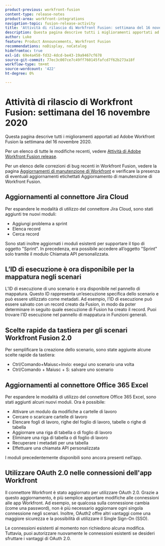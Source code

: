 ```yaml
---
product-previous: workfront-fusion
content-type: release-notes
product-area: workfront-integrations
navigation-topic: fusion-release-activity
title: 'Attività di rilascio di Workfront Fusion: settimana del 16 novembre 2020'
description: Questa pagina descrive tutti i miglioramenti apportati ad Adobe Workfront Fusion la settimana del 16 novembre 2020.
author: Luke
feature: Product Announcements, Workfront Fusion
recommendations: noDisplay, noCatalog
hidefromtoc: true
exl-id: 69e4a458-fd32-4dcd-be43-19a9467cf678
source-git-commit: 77ec3c007ce7c49ff760145fafcd7f62b273a18f
workflow-type: tm+mt
source-wordcount: '422'
ht-degree: 0%

---
```


# Attività di rilascio di Workfront Fusion: settimana del 16 novembre 2020

Questa pagina descrive tutti i miglioramenti apportati ad Adobe Workfront Fusion la settimana del 16 novembre 2020.

Per un elenco di tutte le modifiche recenti, vedere [Attività di Adobe Workfront Fusion release](/help/workfront-fusion/fusion-product-releases/fusion-release-activity.md).

Per un elenco delle correzioni di bug recenti in Workfront Fusion, vedere la pagina [Aggiornamenti di manutenzione di Workfront](https://experienceleague.adobe.com/docs/workfront-known-issues/releases/current-updates.html) e verificare la presenza di eventuali aggiornamenti etichettati Aggiornamento di manutenzione di Workfront Fusion.

## Aggiornamenti al connettore Jira Cloud

Per espandere le modalità di utilizzo del connettore Jira Cloud, sono stati aggiunti tre nuovi moduli:

* Aggiungi problema a sprint
* Elenca record
* Cerca record

Sono stati inoltre aggiornati i moduli esistenti per supportare il tipo di oggetto &quot;Sprint&quot;. In precedenza, era possibile accedere all’oggetto &quot;Sprint&quot; solo tramite il modulo Chiamata API personalizzata.

## L’ID di esecuzione è ora disponibile per la mappatura negli scenari

L’ID di esecuzione di uno scenario è ora disponibile nel pannello di mappatura. Questo ID rappresenta un’esecuzione specifica dello scenario e può essere utilizzato come metadati. Ad esempio, l’ID di esecuzione può essere salvato con un record creato da Fusion, in modo da poter determinare in seguito quale esecuzione di Fusion ha creato il record. Puoi trovare l’ID esecuzione nel pannello di mappatura in Funzioni generali.

## Scelte rapide da tastiera per gli scenari Workfront Fusion 2.0

Per semplificare la creazione dello scenario, sono state aggiunte alcune scelte rapide da tastiera:

* Ctrl/Comando+Maiusc+Invio: esegui uno scenario una volta
* Ctrl/Comando + Maiusc + S: salvare uno scenario

## Aggiornamenti al connettore Office 365 Excel

Per espandere le modalità di utilizzo del connettore Office 365 Excel, sono stati aggiunti alcuni nuovi moduli. Ora è possibile:

* Attivare un modulo da modifiche a cartelle di lavoro
* Cercare o scaricare cartelle di lavoro
* Elencare fogli di lavoro, righe del foglio di lavoro, tabelle o righe di tabella
* Aggiornare una riga di tabella o di foglio di lavoro
* Eliminare una riga di tabella o di foglio di lavoro
* Recuperare i metadati per una tabella
* Effettuare una chiamata API personalizzata

I moduli precedentemente disponibili sono ancora presenti nell’app.


## Utilizzare OAuth 2.0 nelle connessioni dell&#39;app Workfront

Il connettore Workfront è stato aggiornato per utilizzare OAuth 2.0. Grazie a questo aggiornamento, è più semplice apportare modifiche alle connessioni alle app Workfront. Ad esempio, se qualcosa sulla connessione cambia (come una password), non è più necessario aggiornare ogni singola connessione negli scenari. Inoltre, OAuth2 offre altri vantaggi come una maggiore sicurezza e la possibilità di utilizzare il Single Sign-On (SSO).

Le connessioni esistenti al momento non richiedono alcuna modifica. Tuttavia, puoi autorizzare nuovamente le connessioni esistenti se desideri sfruttare i vantaggi di OAuth 2.0.
